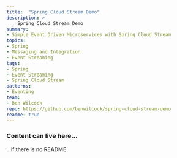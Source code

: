 ```yaml
---
title:  "Spring Cloud Stream Demo"
description: >
    Spring Cloud Stream Demo
summary:
- Simple Event Driven Microservices with Spring Cloud Stream
topics:
- Spring
- Messaging and Integration
- Event Streaming
tags:
- Spring
- Event Streaming
- Spring Cloud Stream
patterns:
- Eventing
team:
- Ben Wilcock
repo: https://github.com/benwilcock/spring-cloud-stream-demo
readme: true
---
```


### Content can live here...

 ...if there is no README